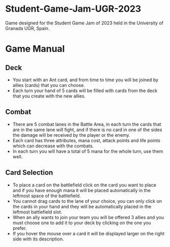 # Student-Game-Jam-UGR-2023
Game designed for the Student Game Jam of 2023 held in the University of Granada UGR, Spain.
# Game Manual
## Deck
- You start with an Ant card, and from time to time you will be joined by allies (cards) that you can choose.
- Each turn your hand of 5 cards will be filled with cards from the deck that you create with the new allies.
## Combat
- There are 5 combat lanes in the Battle Area, in each turn the cards that are in the same lane will fight, and if there is no card in one of the sides the damage will be received by the player or the enemy.
- Each card has three attributes, mana cost, attack points and life points which can decrease with the combats.
- In each turn you will have a total of 5 mana for the whole turn, use them well.

## Card Selection
- To place a card on the battlefield click on the card you want to place and if you have enough mana it will be placed automatically in the leftmost space of the battlefield.
- You cannot drag cards to the lane of your choice, you can only click on the cards in your hand and they will be automatically placed in the leftmost battlefield slot.
- When an ally wants to join your team you will be offered 3 allies and you must choose one to add it to your deck by clicking on the one you prefer.
- If you hover the mouse over a card it will be displayed larger on the right side with its description.
